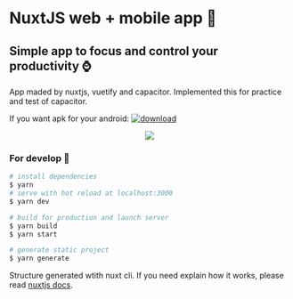 # NuxtJS web + mobile app :tomato:

## Simple app to focus and control your productivity :watch:

App maded by nuxtjs, vuetify and capacitor.
Implemented this for practice and test of capacitor.

If you want apk for your android: [![download](https://img.shields.io/badge/click_here_to-download-blue.svg)](https://github.com/neketli/pomodoro-app-nuxt/releases/download/1.0.0/pomodoro-app.apk)

<div align="center">
    <img src="https://user-images.githubusercontent.com/48692866/192950986-82f1a88a-8f8f-45c1-ab29-a1349eb9c17a.gif">
</div>

### For develop :rocket:

```bash
# install dependencies
$ yarn
# serve with hot reload at localhost:3000
$ yarn dev

# build for production and launch server
$ yarn build
$ yarn start

# generate static project
$ yarn generate
```

Structure generated wtith nuxt cli. If you need explain how it works, please read [nuxtjs docs](https://nuxtjs.org).
